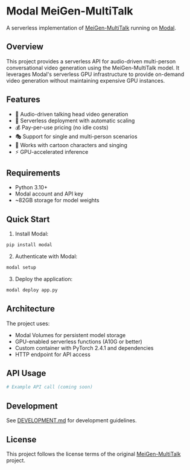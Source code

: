 # Modal MeiGen-MultiTalk

A serverless implementation of [MeiGen-MultiTalk](https://github.com/MeiGen-AI/MultiTalk) running on [Modal](https://modal.com/).

## Overview

This project provides a serverless API for audio-driven multi-person conversational video generation using the MeiGen-MultiTalk model. It leverages Modal's serverless GPU infrastructure to provide on-demand video generation without maintaining expensive GPU instances.

## Features

- 🎥 Audio-driven talking head video generation
- 🚀 Serverless deployment with automatic scaling
- 💰 Pay-per-use pricing (no idle costs)
- 🎭 Support for single and multi-person scenarios
- 🎨 Works with cartoon characters and singing
- ⚡ GPU-accelerated inference

## Requirements

- Python 3.10+
- Modal account and API key
- ~82GB storage for model weights

## Quick Start

1. Install Modal:
```bash
pip install modal
```

2. Authenticate with Modal:
```bash
modal setup
```

3. Deploy the application:
```bash
modal deploy app.py
```

## Architecture

The project uses:
- Modal Volumes for persistent model storage
- GPU-enabled serverless functions (A10G or better)
- Custom container with PyTorch 2.4.1 and dependencies
- HTTP endpoint for API access

## API Usage

```python
# Example API call (coming soon)
```

## Development

See [DEVELOPMENT.md](DEVELOPMENT.md) for development guidelines.

## License

This project follows the license terms of the original [MeiGen-MultiTalk](https://github.com/MeiGen-AI/MultiTalk) project.
